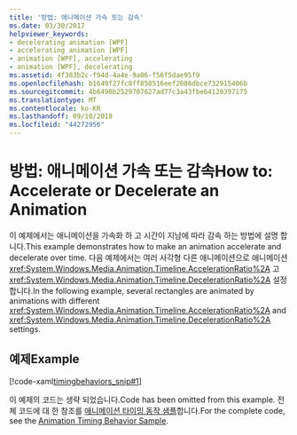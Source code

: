 ```yaml
---
title: '방법: 애니메이션 가속 또는 감속'
ms.date: 03/30/2017
helpviewer_keywords:
- decelerating animation [WPF]
- accelerating animation [WPF]
- animation [WPF], accelerating
- animation [WPF], decelerating
ms.assetid: 4f383b2c-f94d-4a4e-9a06-f56f5dae95f9
ms.openlocfilehash: b1649f27fc8ff850516eef2086dbce732915406b
ms.sourcegitcommit: 4b6490b2529707627ad77c3a43fbe64120397175
ms.translationtype: MT
ms.contentlocale: ko-KR
ms.lasthandoff: 09/10/2018
ms.locfileid: "44272956"
---
```

# <a name="how-to-accelerate-or-decelerate-an-animation"></a><span data-ttu-id="22ac2-102">방법: 애니메이션 가속 또는 감속</span><span class="sxs-lookup"><span data-stu-id="22ac2-102">How to: Accelerate or Decelerate an Animation</span></span>
<span data-ttu-id="22ac2-103">이 예제에서는 애니메이션을 가속화 하 고 시간이 지남에 따라 감속 하는 방법에 설명 합니다.</span><span class="sxs-lookup"><span data-stu-id="22ac2-103">This example demonstrates how to make an animation accelerate and decelerate over time.</span></span> <span data-ttu-id="22ac2-104">다음 예제에서는 여러 사각형 다른 애니메이션으로 애니메이션 <xref:System.Windows.Media.Animation.Timeline.AccelerationRatio%2A> 고 <xref:System.Windows.Media.Animation.Timeline.DecelerationRatio%2A> 설정 합니다.</span><span class="sxs-lookup"><span data-stu-id="22ac2-104">In the following example, several rectangles are animated by animations with different <xref:System.Windows.Media.Animation.Timeline.AccelerationRatio%2A> and <xref:System.Windows.Media.Animation.Timeline.DecelerationRatio%2A> settings.</span></span>  
  
## <a name="example"></a><span data-ttu-id="22ac2-105">예제</span><span class="sxs-lookup"><span data-stu-id="22ac2-105">Example</span></span>  
 [!code-xaml[timingbehaviors_snip#1](../../../../samples/snippets/csharp/VS_Snippets_Wpf/timingbehaviors_snip/CSharp/AccelDecelExample.xaml#1)]  
  
 <span data-ttu-id="22ac2-106">이 예제의 코드는 생략 되었습니다.</span><span class="sxs-lookup"><span data-stu-id="22ac2-106">Code has been omitted from this example.</span></span> <span data-ttu-id="22ac2-107">전체 코드에 대 한 참조를 [애니메이션 타이밍 동작 샘플](https://go.microsoft.com/fwlink/?LinkID=159970)합니다.</span><span class="sxs-lookup"><span data-stu-id="22ac2-107">For the complete code, see the [Animation Timing Behavior Sample](https://go.microsoft.com/fwlink/?LinkID=159970).</span></span>
